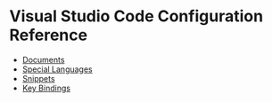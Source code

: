 # Visual Studio Code Configuration Reference

- [Documents](https://code.visualstudio.com/docs)
- [Special Languages](https://code.visualstudio.com/docs/languages/overview)
- [Snippets](https://code.visualstudio.com/docs/editor/userdefinedsnippets)
- [Key Bindings](https://code.visualstudio.com/docs/getstarted/keybindings)
